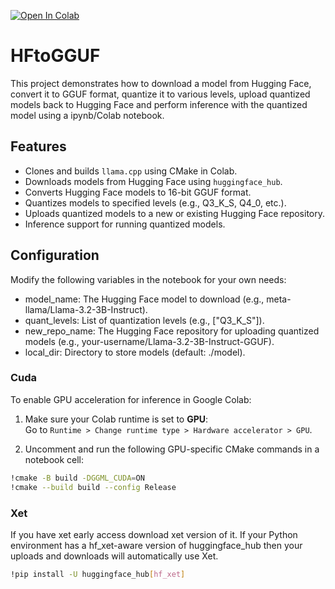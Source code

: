 [![Open In Colab](https://colab.research.google.com/assets/colab-badge.svg)](https://colab.research.google.com/github/merterbak/HFtoGGUF/blob/main/HFtoGGUF.ipynb)
# HFtoGGUF

This project demonstrates how to download a model from Hugging Face, convert it to GGUF format, quantize it to various levels, upload quantized models back to Hugging Face and perform inference with the quantized model using a ipynb/Colab notebook.

## Features
- Clones and builds `llama.cpp` using CMake in Colab.
- Downloads models from Hugging Face using `huggingface_hub`.
- Converts Hugging Face models to 16-bit GGUF format.
- Quantizes models to specified levels (e.g., Q3_K_S, Q4_0, etc.).
- Uploads quantized models to a new or existing Hugging Face repository.
- Inference support for running quantized models.

## Configuration

Modify the following variables in the notebook for your own needs:

- model_name: The Hugging Face model to download (e.g., meta-llama/Llama-3.2-3B-Instruct).
- quant_levels: List of quantization levels (e.g., ["Q3_K_S"]).
- new_repo_name: The Hugging Face repository for uploading quantized models (e.g., your-username/Llama-3.2-3B-Instruct-GGUF).
- local_dir: Directory to store models (default: ./model).

### Cuda 
To enable GPU acceleration for inference in Google Colab:

1. Make sure your Colab runtime is set to **GPU**:  
   Go to `Runtime > Change runtime type > Hardware accelerator > GPU`.

2. Uncomment and run the following GPU-specific CMake commands in a notebook cell:

```bash
!cmake -B build -DGGML_CUDA=ON
!cmake --build build --config Release
```
### Xet
If you have xet early access download xet version of it. If your Python environment has a hf_xet-aware version of huggingface_hub then your uploads and downloads will automatically use Xet.
```bash
!pip install -U huggingface_hub[hf_xet]
```

